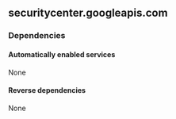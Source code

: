 ## securitycenter.googleapis.com

### Dependencies

#### Automatically enabled services

None

#### Reverse dependencies

None

